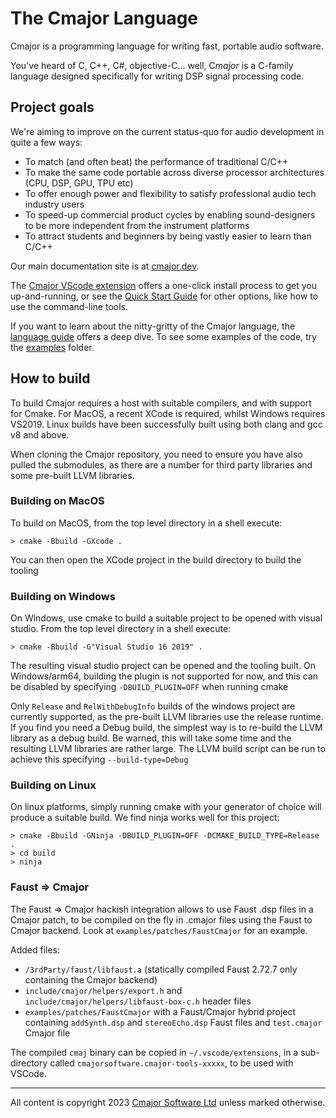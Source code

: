 # The Cmajor Language

Cmajor is a programming language for writing fast, portable audio software.

You've heard of C, C++, C#, objective-C... well, C*major* is a C-family language designed specifically for writing DSP signal processing code.

## Project goals

We're aiming to improve on the current status-quo for audio development in quite a few ways:

- To match (and often beat) the performance of traditional C/C++
- To make the same code portable across diverse processor architectures (CPU, DSP, GPU, TPU etc)
- To offer enough power and flexibility to satisfy professional audio tech industry users
- To speed-up commercial product cycles by enabling sound-designers to be more independent from the instrument platforms
- To attract students and beginners by being vastly easier to learn than C/C++

Our main documentation site is at [cmajor.dev](https://cmajor.dev).

The [Cmajor VScode extension](https://marketplace.visualstudio.com/items?itemName=CmajorSoftware.cmajor-tools) offers a one-click install process to get you up-and-running, or see the [Quick Start Guide](https://cmajor.dev/docs/GettingStarted) for other options, like how to use the command-line tools.

If you want to learn about the nitty-gritty of the Cmajor language, the [language guide](https://cmajor.dev/docs/LanguageReference) offers a deep dive. To see some examples of the code, try the [examples](./examples/patches) folder.

## How to build

To build Cmajor requires a host with suitable compilers, and with support for Cmake. For MacOS, a recent XCode is required, whilst Windows requires VS2019. Linux builds have been successfully built using both clang and gcc v8 and above.

When cloning the Cmajor repository, you need to ensure you have also pulled the submodules, as there are a number for third party libraries and some pre-built LLVM libraries.

### Building on MacOS

To build on MacOS, from the top level directory in a shell execute:

```
> cmake -Bbuild -GXcode .
```

You can then open the XCode project in the build directory to build the tooling

### Building on Windows

On Windows, use cmake to build a suitable project to be opened with visual studio. From the top level directory in a shell execute:

```
> cmake -Bbuild -G"Visual Studio 16 2019" .
```

The resulting visual studio project can be opened and the tooling built. On Windows/arm64, building the plugin is not supported for now, and this can be disabled by specifying `-DBUILD_PLUGIN=OFF` when running cmake

Only `Release` and `RelWithDebugInfo` builds of the windows project are currently supported, as the pre-built LLVM libraries use the release runtime. If you find you need a Debug build, the simplest way is to re-build the LLVM library as a debug build. Be warned, this will take some time and the resulting LLVM libraries are rather large. The LLVM build script can be run to achieve this specifying `--build-type=Debug`

### Building on Linux

On linux platforms, simply running cmake with your generator of choice will produce a suitable build. We find ninja works well for this project:

```
> cmake -Bbuild -GNinja -DBUILD_PLUGIN=OFF -DCMAKE_BUILD_TYPE=Release .
> cd build
> ninja
```

### Faust => Cmajor

The Faust => Cmajor hackish integration allows to use Faust .dsp files in a Cmajor patch, to be compiled on the fly in .cmajor files using the Faust to Cmajor backend. Look at `examples/patches/FaustCmajor` for an example.

Added files:

- `/3rdParty/faust/libfaust.a` (statically compiled Faust 2.72.7 only containing the Cmajor backend)
- `include/cmajor/helpers/export.h` and `include/cmajor/helpers/libfaust-box-c.h` header files
- `examples/patches/FaustCmajor` with a Faust/Cmajor hybrid project containing `addSynth.dsp` and `stereoEcho.dsp` Faust files and `test.cmajor` Cmajor file

The compiled `cmaj` binary can be copied in `~/.vscode/extensions`, in a sub-directory called `cmajorsoftware.cmajor-tools-xxxxx`, to be used with VSCode.

----

All content is copyright 2023 [Cmajor Software Ltd](https://cmajor.dev) unless marked otherwise.
